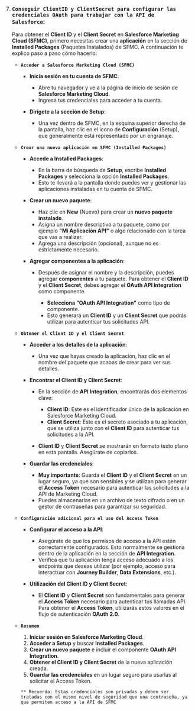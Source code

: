 7. ### **`Conseguir ClientID y ClientSecret para configurar las credenciales OAuth para trabajar con la API de Salesforce`**:

   Para obtener el **Client ID** y el **Client Secret** en **Salesforce Marketing Cloud (SFMC)**, primero necesitas crear una **aplicación** en la sección de **Installed Packages** (Paquetes Instalados) de SFMC. A continuación te explico paso a paso cómo hacerlo:

   - **`Acceder a Salesforce Marketing Cloud (SFMC)`**

     - **Inicia sesión en tu cuenta de SFMC**:

       - Abre tu navegador y ve a la página de inicio de sesión de **Salesforce Marketing Cloud**.
       - Ingresa tus credenciales para acceder a tu cuenta.

     - **Dirígete a la sección de Setup**:
       - Una vez dentro de SFMC, en la esquina superior derecha de la pantalla, haz clic en el icono de **Configuración** (Setup), que generalmente está representado por un engranaje.

   - **`Crear una nueva aplicación en SFMC (Installed Packages)`**

     - **Accede a Installed Packages**:

       - En la barra de búsqueda de **Setup**, escribe **Installed Packages** y selecciona la opción **Installed Packages**.
       - Esto te llevará a la pantalla donde puedes ver y gestionar las aplicaciones instaladas en tu cuenta de SFMC.

     - **Crear un nuevo paquete**:

       - Haz clic en **New** (Nuevo) para crear un **nuevo paquete instalado**.
       - Asigna un nombre descriptivo a tu paquete, como por ejemplo **"Mi Aplicación API"** o algo relacionado con la tarea que vas a realizar.
       - Agrega una descripción (opcional), aunque no es estrictamente necesario.

     - **Agregar componentes a la aplicación**:

       - Después de asignar el nombre y la descripción, puedes agregar **componentes** a tu paquete. Para obtener el **Client ID** y el **Client Secret**, debes agregar el **OAuth API Integration** como componente.

         - **Selecciona "OAuth API Integration"** como tipo de componente.
         - Esto generará un **Client ID** y un **Client Secret** que podrás utilizar para autenticar tus solicitudes API.

   - **`Obtener el Client ID y el Client Secret`**

     - **Acceder a los detalles de la aplicación**:

       - Una vez que hayas creado la aplicación, haz clic en el nombre del paquete que acabas de crear para ver sus detalles.

     - **Encontrar el Client ID y Client Secret**:

       - En la sección de **API Integration**, encontrarás dos elementos clave:

         - **Client ID**: Este es el identificador único de la aplicación en Salesforce Marketing Cloud.
         - **Client Secret**: Este es el secreto asociado a tu aplicación, que se utiliza junto con el **Client ID** para autenticar tus solicitudes a la API.

       - **Client ID** y **Client Secret** se mostrarán en formato texto plano en esta pantalla. Asegúrate de copiarlos.

     - **Guardar las credenciales**:
       - **Muy importante**: Guarda el **Client ID** y el **Client Secret** en un lugar seguro, ya que son sensibles y se utilizan para generar el **Access Token** necesario para autenticar las solicitudes a la API de Marketing Cloud.
       - Puedes almacenarlas en un archivo de texto cifrado o en un gestor de contraseñas para garantizar su seguridad.

   - **`Configuración adicional para el uso del Access Token`**

     - **Configurar el acceso a la API**:

       - Asegúrate de que los permisos de acceso a la API estén correctamente configurados. Esto normalmente se gestiona dentro de la aplicación en la sección de **API Integration**.
       - Verifica que tu aplicación tenga acceso adecuado a los endpoints que deseas utilizar (por ejemplo, acceso para interactuar con **Journey Builder**, **Data Extensions**, etc.).

     - **Utilización del Client ID y Client Secret**:
       - El **Client ID** y **Client Secret** son fundamentales para generar el **Access Token** necesario para autenticar tus llamadas API. Para obtener el **Access Token**, utilizarás estos valores en el flujo de autenticación **OAuth 2.0**.

   - **`Resumen`**

     1. **Iniciar sesión en Salesforce Marketing Cloud**.
     2. **Acceder a Setup** y buscar **Installed Packages**.
     3. **Crear un nuevo paquete** e incluir el componente **OAuth API Integration**.
     4. **Obtener el Client ID y Client Secret** de la nueva aplicación creada.
     5. **Guardar las credenciales** en un lugar seguro para usarlas al solicitar el Access Token.

     `** Recuerda: Estas credenciales son privadas y deben ser tratadas con el mismo nivel de seguridad que una contraseña, ya que permiten acceso a la API de SFMC`
